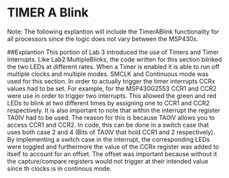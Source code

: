 # TIMER A Blink
Note:  The following explantion will include the TimerABlink functionality for all processors since the logic does not vary between the MSP430s.

##Explantion
This portion of Lab 3 introduced the use of Timers and Timer Interrupts. Like Lab2:MultipleBlinks, the code written for this section blinked the two LEDs at different rates.
When a Timer is enabled it is able to run off multiple clocks and multiple modes. SMCLK and Continuous mode was used for this section. In order to actually trigger the timer interrupts CCRx values had to be set.
For example, for the MSP430G2553 CCR1 and CCR2 were use in order to trigger two interrupts. This allowed the green and red LEDs to blink at two different times by assigning one to CCR1 and CCR2 respectively.
It is also important to note that within the interrupt the register TA0IV had to be used. The reason for this is because TA0IV allows you to access CCR1 and CCR2. In code, this 
can be done in a switch case that uses both case 2 and 4 (Bits of TA0IV that hold CCR1 and 2 respectively). By implementing a switch case in the interrupt, the corresponding LEDs were toggled and furthermore
the value of the CCRx register was added to itself to account for an offset. The offset was important because without it the capture/compare registers  would not trigger at their intended value since th clocks
is in continous mode.
